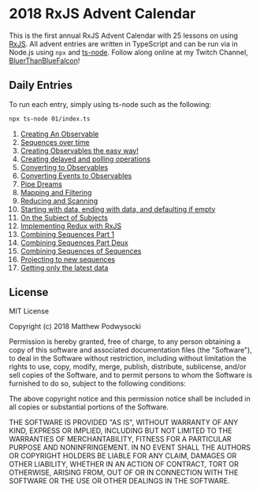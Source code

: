 # 2018 RxJS Advent Calendar

This is the first annual RxJS Advent Calendar with 25 lessons on using [RxJS](https://github.com/reactivex/rxjs). All advent entries are written in TypeScript and can be run via in Node.js using `npx` and [ts-node](https://www.npmjs.com/package/ts-node).  Follow along online at my Twitch Channel, [BluerThanBlueFalcon](https://www.twitch.tv/bluerthanbluefalcon/)!
 
## Daily Entries

To run each entry, simply using ts-node such as the following:

```bash
npx ts-node 01/index.ts
```

1. [Creating An Observable](01/readme.md)
2. [Sequences over time](02/readme.md)
3. [Creating Observables the easy way!](03/readme.md)
4. [Creating delayed and polling operations](04/readme.md)
5. [Converting to Observables](05/readme.md)
6. [Converting Events to Observables](06/readme.md)
7. [Pipe Dreams](07/readme.md)
8. [Mapping and Filtering](08/readme.md)
9. [Reducing and Scanning](09/readme.md)
10. [Starting with data, ending with data, and defaulting if empty](10/readme.md)
11. [On the Subject of Subjects](11/readme.md)
12. [Implementing Redux with RxJS](12/readme.md)
13. [Combining Sequences Part 1](13/readme.md)
14. [Combining Sequences Part Deux](14/readme.md)
15. [Combining Sequences of Sequences](15/readme.md)
16. [Projecting to new sequences](16/readme.md)
17. [Getting only the latest data](17/readme.md)

## License

MIT License

Copyright (c) 2018 Matthew Podwysocki

Permission is hereby granted, free of charge, to any person obtaining a copy
of this software and associated documentation files (the "Software"), to deal
in the Software without restriction, including without limitation the rights
to use, copy, modify, merge, publish, distribute, sublicense, and/or sell
copies of the Software, and to permit persons to whom the Software is
furnished to do so, subject to the following conditions:

The above copyright notice and this permission notice shall be included in all
copies or substantial portions of the Software.

THE SOFTWARE IS PROVIDED "AS IS", WITHOUT WARRANTY OF ANY KIND, EXPRESS OR
IMPLIED, INCLUDING BUT NOT LIMITED TO THE WARRANTIES OF MERCHANTABILITY,
FITNESS FOR A PARTICULAR PURPOSE AND NONINFRINGEMENT. IN NO EVENT SHALL THE
AUTHORS OR COPYRIGHT HOLDERS BE LIABLE FOR ANY CLAIM, DAMAGES OR OTHER
LIABILITY, WHETHER IN AN ACTION OF CONTRACT, TORT OR OTHERWISE, ARISING FROM,
OUT OF OR IN CONNECTION WITH THE SOFTWARE OR THE USE OR OTHER DEALINGS IN THE
SOFTWARE.
